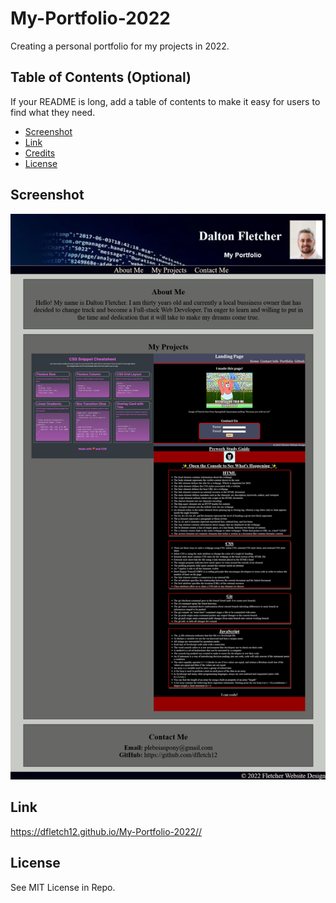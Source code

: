 # My-Portfolio-2022
Creating a personal portfolio for my projects in 2022.


## Table of Contents (Optional)

If your README is long, add a table of contents to make it easy for users to find what they need.

- [Screenshot](#Screenshot)
- [Link](#Link)
- [Credits](#credits)
- [License](#license)

## Screenshot

 ![Portfolio-2022](/assets/images/portfolio2022.png)
## Link
https://dfletch12.github.io/My-Portfolio-2022//


## License
See MIT License in Repo.  




